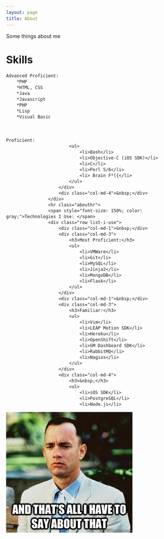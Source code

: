 ```yaml
---
layout: page
title: About
---
```

<p class="message">
Some things about me
</p>

# Skills
	Advanced Proficient:
		*PHP
		*HTML, CSS
		*Java
		*Javascript
		*PHP
		*Lisp
		*Visual Basic
	
	
	
	Proficient:
							<ul>
								<li>Bash</li>
								<li>Objective-C (iOS SDK)</li>
								<li>C</li>
								<li>Perl 5/6</li>
								<li> Brain F*({</li>
							</ul>
						</div>
						<div class="col-md-4">&nbsp;</div>
					</div>
					<hr class="abouthr">
					<span style="font-size: 150%; color: gray;">Technologies I Use: </span>
					<div class="row list-i-use">
						<div class="col-md-1">&nbsp;</div>
						<div class="col-md-3">
							<h3>Most Proficient:</h3>
							<ul>
								<li>VMWare</li>
								<li>Git</li>
								<li>MySQL</li>
								<li>Jinja2</li>
								<li>MongoDB</li>
								<li>Flask</li>
							</ul>
						</div>
						<div class="col-md-1">&nbsp;</div>
						<div class="col-md-3">
							<h3>Familiar:</h3>
							<ul>
								<li>Vim</li>
								<li>LEAP Motion SDK</li>
								<li>Heroku</li>
								<li>OpenShift</li>
								<li>GM Dashboard SDK</li>
								<li>RabbitMQ</li>
								<li>Nagios</li>
							</ul>
						</div>
						<div class="col-md-4">
							<h3>&nbsp;</h3>
							<ul>
								<li>iOS SDK</li>
								<li>PostgreSQL</li>
								<li>Node.js</li>
<!--Thanks Jared -->
<img border="0" src="/Photos/gump.jpg" alt="Forus Gump">
